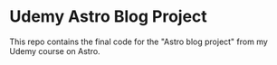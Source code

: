 # Udemy Astro Blog Project

This repo contains the final code for the "Astro blog project" from my Udemy course on Astro.
